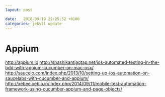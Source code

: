 ```yaml
---
layout: post

date:   2018-09-19 22:25:52 +0100
categories: jekyll update
---
```

Appium
======

<http://appium.io>
<http://shashikantjagtap.net/ios-automated-testing-in-the-bdd-with-appium-cucumber-on-mac-osx/>
<http://sauceio.com/index.php/2013/10/setting-up-ios-automation-on-saucelabs-with-cucumber-and-appium/>
<http://xebee.xebia.in/index.php/2014/09/11/mobile-test-automation-framework-using-cucumber-appium-and-page-objects/>
